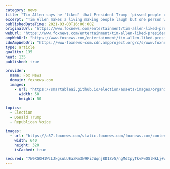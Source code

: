 ```yaml
---
category: news
title: "Tim Allen says he 'liked' that President Trump 'pissed people off'"
excerpt: "Tim Allen makes a living making people laugh but one person who's apparently made the funnyman chuckle himself is former President Donald Trump. The \" Last Man Standing \" star appeared on the \"WTF with Marc Maron\" podcast this week where he was asked about whether he views himself as an \"old school conservative\" as opposed to a \"right-wing wack job."
publishedDateTime: 2021-03-03T16:00:00Z
originalUrl: "https://www.foxnews.com/entertainment/tim-allen-liked-president-trump-pissed-people-off"
webUrl: "https://www.foxnews.com/entertainment/tim-allen-liked-president-trump-pissed-people-off"
ampWebUrl: "https://www.foxnews.com/entertainment/tim-allen-liked-president-trump-pissed-people-off.amp"
cdnAmpWebUrl: "https://www-foxnews-com.cdn.ampproject.org/c/s/www.foxnews.com/entertainment/tim-allen-liked-president-trump-pissed-people-off.amp"
type: article
quality: 135
heat: 135
published: true

provider:
  name: Fox News
  domain: foxnews.com
  images:
    - url: "https://smartableai.github.io/election/assets/images/organizations/foxnews.com-50x50.jpg"
      width: 50
      height: 50

topics:
  - Election
  - Donald Trump
  - Republican Voice

images:
  - url: "https://a57.foxnews.com/static.foxnews.com/foxnews.com/content/uploads/2021/03/640/320/Tim-Allen-1.jpg?ve=1&tl=1"
    width: 640
    height: 320
    isCached: true

secured: "7W0XGOH1WzLJkgsuLUEazKm3k9FiJWqnjBD1Zv5/ngMdIpyTkvFwOSlHkLj+W3r5gmFQfIa5oxnK9dDvaYvvxAuht+UVHbhgz0rhtvVl5Doe50AxHYTL3iexCNKocvXa1vC703HkkWg22UZP/vK18mTaR+oD7uzHBFdgufP7ln9AC1977BQGplIn3CowU8tarLWCiF3VtGXTah05VUMYuKA+aH9x0m23UNpyK22g5C5jNm9gA+6TnojiOa4p+unSvrOXn+At6TGp9GOcuj5g0HE6Xb1JS3qBfPVtqxbzWfhMw6dJZ1m5q15XQMOHHvm+lokXwBB8KkpLs1KDAOVAicLD+5KuWb9TaUfRkEfllQk=;F6o/niKmbUI64seNnxvizg=="
---
```


